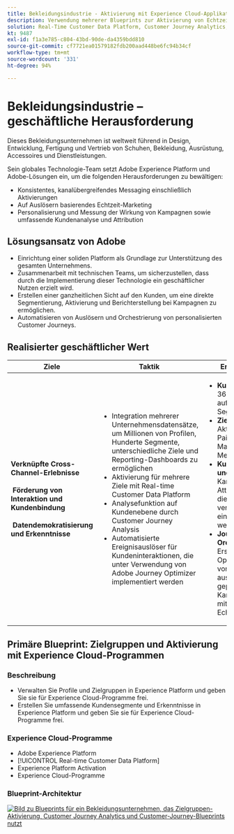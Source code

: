```yaml
---
title: Bekleidungsindustrie - Aktivierung mit Experience Cloud-Applikationen
description: Verwendung mehrerer Blueprints zur Aktivierung von Echtzeit-Marketing, kanalübergreifender Aktivierung und kanalübergreifender Analyse.
solution: Real-Time Customer Data Platform, Customer Journey Analytics, Journey Orchestration
kt: 9487
exl-id: f1a3e785-c804-43bd-90de-da4359bdd810
source-git-commit: cf7721ea01579182fdb200aad448be6fc94b34cf
workflow-type: tm+mt
source-wordcount: '331'
ht-degree: 94%

---
```


# Bekleidungsindustrie – geschäftliche Herausforderung

Dieses Bekleidungsunternehmen ist weltweit führend in Design, Entwicklung, Fertigung und Vertrieb von Schuhen, Bekleidung, Ausrüstung, Accessoires und Dienstleistungen.

Sein globales Technologie-Team setzt Adobe Experience Platform und Adobe-Lösungen ein, um die folgenden Herausforderungen zu bewältigen:

* Konsistentes, kanalübergreifendes Messaging einschließlich Aktivierungen
* Auf Auslösern basierendes Echtzeit-Marketing
* Personalisierung und Messung der Wirkung von Kampagnen sowie umfassende Kundenanalyse und Attribution

## Lösungsansatz von Adobe

* Einrichtung einer soliden Platform als Grundlage zur Unterstützung des gesamten Unternehmens.
* Zusammenarbeit mit technischen Teams, um sicherzustellen, dass durch die Implementierung dieser Technologie ein geschäftlicher Nutzen erzielt wird.
* Erstellen einer ganzheitlichen Sicht auf den Kunden, um eine direkte Segmentierung, Aktivierung und Berichterstellung bei Kampagnen zu ermöglichen.
* Automatisieren von Auslösern und Orchestrierung von personalisierten Customer Journeys.

## Realisierter geschäftlicher Wert

| Ziele | Taktik | Erzielter Wert |
|---|---|---|
| **Verknüpfte Cross-Channel-Erlebnisse **<br></br>** Förderung von Interaktion und Kundenbindung **<br></br>** Datendemokratisierung und Erkenntnisse**</ul> | <ul><li>Integration mehrerer Unternehmensdatensätze, um Millionen von Profilen, Hunderte Segmente, unterschiedliche Ziele und Reporting-Dashboards zu ermöglichen</li><li>Aktivierung für mehrere Ziele mit Real-time Customer Data Platform</li><li>Analysefunktion auf Kundenebene durch Customer Journey Analysis</li><li>Automatisierte Ereignisauslöser für Kundeninteraktionen, die unter Verwendung von Adobe Journey Optimizer implementiert werden</li></ul> | <ul><li><strong> Kundenprofil: </strong>360-Grad-Sicht auf die Kunden zur Segmentierung</li><li><strong>Zielaktivierungen: </strong>Aktivierung auf Paid-Media-, E-Mail- und Social-Media-Plattformen</li><li><strong>Kundenanalyse und Attribution: </strong>Kanalübergreifende Attributionsanalyse, die sofort verfügbar ist und einfach verteilt werden kann<li><strong>Journey Orchestration: </strong> Erstellen und Operationalisieren von automatisch ausgelösten und geplanten Kampagnen mithilfe von Echtzeit-Kontext</li></ul> |

## Primäre Blueprint: Zielgruppen und Aktivierung mit Experience Cloud-Programmen

### Beschreibung

<ul><li>Verwalten Sie Profile und Zielgruppen in Experience Platform und geben Sie sie für Experience Cloud-Programme frei.</li><li>Erstellen Sie umfassende Kundensegmente und Erkenntnisse in Experience Platform und geben Sie sie für Experience Cloud-Programme frei.</li></ul>

### Experience Cloud-Programme

<ul><li>Adobe Experience Platform</li><li>[!UICONTROL Real-time Customer Data Platform]</li><li>Experience Platform Activation</li><li>Experience Cloud-Programme</li></ul>

### Blueprint-Architektur

<a href="https://experienceleague.adobe.com/docs/blueprints-learn/architecture/audience-activation/platform-and-applications.html?lang=de"><img alt="Bild zu Blueprints für ein Bekleidungsunternehmen, das Zielgruppen-Aktivierung, Customer Journey Analytics und Customer-Journey-Blueprints nutzt" src="https://experienceleague.adobe.com/docs/blueprints-learn/assets/aep+apps.svg?lang=en" class="modal-image"/></a>
